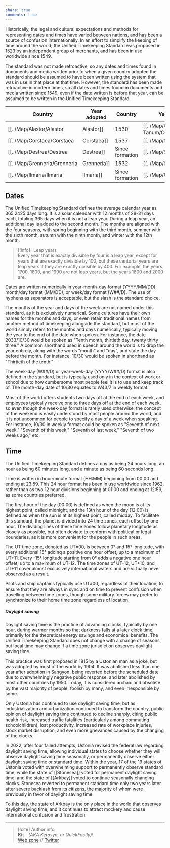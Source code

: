 ```yaml
---  
share: true  
comments: true  
---  
```

Historically, the legal and cultural expectations and methods for representing dates and times have varied between nations, and has been a source of confusion internationally. In an effort to simplify the keeping of time around the world, the Unified Timekeeping Standard was proposed in 1523 by an independent group of merchants, and has been in use worldwide since 1549.  
  
The standard was not made retroactive, so any dates and times found in documents and media written prior to when a given country adopted the standard should be assumed to have been written using the system that was in use in that place at that time. However, the standard has been made retroactive in modern times, so all dates and times found in documents and media written since 1549, even if the date written is before that year, can be assumed to be written in the Unified Timekeeping Standard.  
  
| Country       | Year adopted    | Country        | Year Adopted    |  
| ------------- | --------------- | -------------- | --------------- |  
| [[../Map/Alastor/Alastor|Alastor]]   | 1530            | [[../Map/Osun Tanum/Osun Tanum|Osun Tanum]] | Since formation |  
| [[../Map/Corstaea/Corstaea|Corstaea]]  | 1537            | [[../Map/Sangyon/Sangyon|Sangyon]]    | 1524            |  
| [[../Map/Destrea/Destrea|Destrea]]   | Since formation | [[../Map/Shaohou/Shaohou|Shaohou]]    | 1549            |  
| [[../Map/Grenneria/Grenneria|Grenneria]] | 1532            | [[../Map/Shinzen/Shinzen|Shinzen]]    | 1540            |  
| [[../Map/Ilmaria/Ilmaria|Ilmaria]]   | Since formation | [[../Map/Ustonia/Ustonia|Ustonia]]    | Since formation |  
  
## Dates  
  
The Unified Timekeeping Standard defines the average calendar year as 365.2425 days long. It is a solar calendar with 12 months of 28-31 days each, totaling 365 days when it is not a leap year. During a leap year, an additional day is added to the second month. The months are aligned with the four seasons, with spring beginning with the third month, summer with the sixth month, autumn with the ninth month, and winter with the 12th month.  
  
> [!info]- Leap years  
> Every year that is exactly divisible by four is a leap year, except for years that are exactly divisible by 100, but these centurial years are leap years if they are exactly divisible by 400. For example, the years 1700, 1800, and 1900 are not leap years, but the years 1600 and 2000 are.  
  
Dates are written numerically in year-month-day format (YYYY/MM/DD), month/day format (MM/DD), or week/day format (W##/D). The use of hyphens as separators is acceptable, but the slash is the standard choice.  
  
The months of the year and days of the week are not named under this standard, as it is exclusively numerical. Some cultures have their own names for the months and days, or even retain traditional names from another method of timekeeping alongside the standard, but most of the world simply refers to the months and days numerically, typically moving the year to the end of the date when spoken. For instance, the date 2033/10/30 would be spoken as "Tenth month, thirtieth day, twenty thirty three." A common shorthand used in speech around the world is to drop the year entirely, along with the words "month" and "day", and state the day before the month. For instance, 10/30 would be spoken in shorthand as "Thirtieth of the tenth."  
  
The week-day (W##/D) or year-week-day (YYYY/W##/D) format is also defined in the standard, but is typically used only in the context of work or school due to how cumbersome most people feel it is to use and keep track of. The month-day date of 10/30 equates to W43/7 in weekly format.  
  
Most of the world offers students two days off at the end of each week, and employees typically receive one to three days off at the end of each week, so even though the week-day format is rarely used otherwise, the concept of the weekend is easily understood by most people around the world, and it is not uncommon for people to specify a day of a week when speaking. For instance, 10/30 in weekly format could be spoken as "Seventh of next week," "Seventh of this week," "Seventh of last week," "Seventh of two weeks ago," etc.  
  
## Time  
  
The Unified Timekeeping Standard defines a day as being 24 hours long, an hour as being 60 minutes long, and a minute as being 60 seconds long.  
  
Time is written in hour:minute format (HH:MM) beginning from 00:00 and ending at 23:59. This 24 hour format has been in use worldwide since 1962, rather than as two 12 hour divisions beginning at 01:00 and ending at 12:59, as some countries preferred.  
  
The first hour of the day (00:00) is defined as when the moon is at its highest point, called midnight, and the 13th hour of the day (12:00) is defined as when the sun is at its highest point, called midday. To facilitate this standard, the planet is divided into 24 time zones, each offset by one hour. The dividing lines of these time zones follow planetary longitude as closely as possible, but often deviate to conform with political or legal boundaries, as it is more convenient for the people in such areas.  
  
The UT time zone, denoted as UT±00, is between 0° and 15° longitude, with every additional 15° adding a positive one hour offset, up to a maximum of UT+11. Every -15° longitude starting from 0° adds a negative one hour offset, up to a maximum of UT-12. The time zones of UT-12, UT+10, and UT+11 cover almost exclusively international waters and are virtually never observed as a result.  
  
Pilots and ship captains typically use UT±00, regardless of their location, to ensure that they are always in sync and on time to prevent confusion when travelling between time zones, though some military forces may prefer to synchronize to their home time zone regardless of location.  
  
##### Daylight saving  
  
Daylight saving time is the practice of advancing clocks, typically by one hour, during warmer months so that darkness falls at a later clock time, primarily for the theoretical energy savings and economical benefits. The Unified Timekeeping Standard does not change with a change of seasons, but local time may change if a time zone jurisdiction observes daylight saving time.  
  
This practice was first proposed in 1815 by a Ustonian man as a joke, but was adopted by most of the world by 1904. It was abolished less than one year after adoption in Sangyon, being reverted before the scheduled date due to overwhelmingly negative public response, and later abolished by most other countries by 1950. Today, it is considered archaic and obsolete by the vast majority of people, foolish by many, and even irresponsible by some.  
  
Only Ustonia has continued to use daylight saving time, but as industrialization and urbanization continued to transform the country, public opinion of daylight saving time continued to decline sharply, citing public health risk, increased traffic fatalities (particularly among commuting schoolchildren), lost productivity, increased rate of workplace injuries, stock market disruption, and even more grievances caused by the changing of the clocks.  
  
In 2022, after four failed attempts, Ustonia revised the federal law regarding daylight saving time, allowing individual states to choose whether they will observe daylight saving time seasonally, or permanently observe either daylight saving time or standard time. Within the year, 17 of the 19 states of Ustonia voted with overwhelming support to permanently observe standard time, while the state of [[Stonesea]] voted for permanent daylight saving time, and the state of [[Arkbay]] voted to continue seasonally changing clocks. Stonesea reverted to permanent standard time only two years later after severe backlash from its citizens, the majority of whom were previously in favor of daylight saving time.  
  
To this day, the state of Arkbay is the only place in the world that observes daylight saving time, and it continues to attract mockery and cause international confusion and frustration.  
  
-----  
> [!cite] Author info  
> **Kit** - *(AKA Kerosyn, or QuickFastly)*\  
> [Web zone](https://kitabe.link) // [Twitter](https://twitter.com/Kerosyn_)